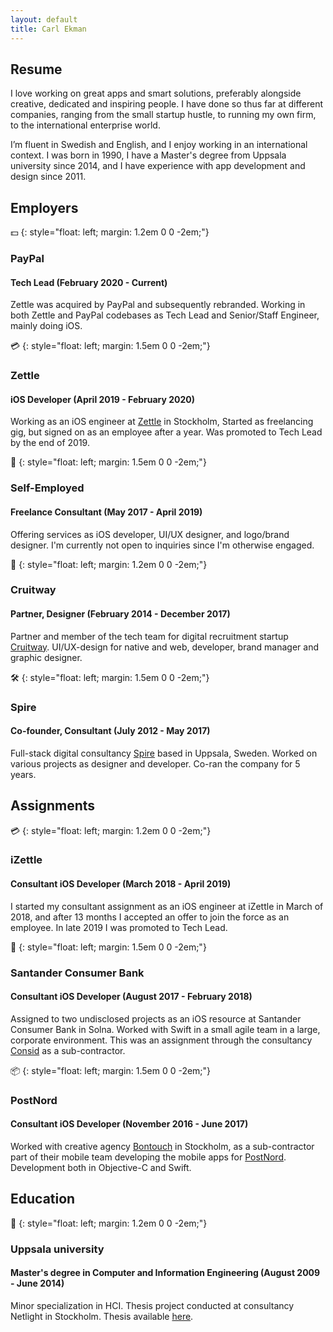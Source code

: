 ```yaml
---
layout: default
title: Carl Ekman
---
```


## Resume

I love working on great apps and smart solutions, preferably alongside creative, dedicated and inspiring people. I have done so thus far at different companies, ranging from the small startup hustle, to running my own firm, to the international enterprise world.

I’m fluent in Swedish and English, and I enjoy working in an international context. I was born in 1990, I have a Master's degree from Uppsala university since 2014, and I have experience with app development and design since 2011.


## Employers

💵
{: style="float: left; margin: 1.2em 0 0 -2em;"}

### PayPal
#### Tech Lead (February 2020 - Current)
Zettle was acquired by PayPal and subsequently rebranded.
Working in both Zettle and PayPal codebases as Tech Lead and Senior/Staff Engineer, mainly doing iOS.

💳
{: style="float: left; margin: 1.5em 0 0 -2em;"}

### Zettle
#### iOS Developer (April 2019 - February 2020)
Working as an iOS engineer at [Zettle](http://www.zettle.com) in Stockholm, Started as freelancing gig, but signed on as an employee after a year.
Was promoted to Tech Lead by the end of 2019.

🚀
{: style="float: left; margin: 1.5em 0 0 -2em;"}

### Self-Employed
#### Freelance Consultant (May 2017 - April 2019)
Offering services as iOS developer, UI/UX designer, and logo/brand designer.
I'm currently not open to inquiries since I'm otherwise engaged.

💼
{: style="float: left; margin: 1.2em 0 0 -2em;"}

### Cruitway
#### Partner, Designer (February 2014 - December 2017)
Partner and member of the tech team for digital recruitment startup [Cruitway](http://www.cruitway.com). UI/UX-design for native and web, developer, brand manager and graphic designer.  

🛠
{: style="float: left; margin: 1.5em 0 0 -2em;"}

### Spire
#### Co-founder, Consultant (July 2012 - May 2017)
Full-stack digital consultancy [Spire](http://www.spire.se) based in Uppsala, Sweden. Worked on various projects as designer and developer. Co-ran the company for 5 years.


## Assignments

💳
{: style="float: left; margin: 1.2em 0 0 -2em;"}

### iZettle
#### Consultant iOS Developer (March 2018 - April 2019)
I started my consultant assignment as an iOS engineer at iZettle in March of 2018, and after 13 months I accepted an offer to join the force as an employee. In late 2019 I was promoted to Tech Lead.

🏦
{: style="float: left; margin: 1.5em 0 0 -2em;"}

### Santander Consumer Bank
#### Consultant iOS Developer (August 2017 - February 2018)
Assigned to two undisclosed projects as an iOS resource at Santander Consumer Bank in Solna.
Worked with Swift in a small agile team in a large, corporate environment.
This was an assignment through the consultancy [Consid](https://consid.se) as a sub-contractor.

📦
{: style="float: left; margin: 1.5em 0 0 -2em;"}

### PostNord
#### Consultant iOS Developer (November 2016 - June 2017)
Worked with creative agency [Bontouch](http://bontouch.com) in Stockholm, as a sub-contractor part of their mobile team developing the mobile apps for [PostNord](https://postnord.se). Development both in Objective-C and Swift.


## Education

🏫
{: style="float: left; margin: 1.2em 0 0 -2em;"}

### Uppsala university
#### Master's degree in Computer and Information Engineering (August 2009 - June 2014)
Minor specialization in HCI. Thesis project conducted at consultancy Netlight in Stockholm. Thesis available [here](https://uu.diva-portal.org/smash/get/diva2:754134/FULLTEXT01.pdf).

<!-- Too cringe

## Experience

### Development

#### iOS
Swift, SwiftUI, Combine, FRP, Objective-C, Xcode, MVC, MVVM, SwiftPM, Carthage, Cocoapods, Fastlane, testing.

#### General
Git, JSON-based RESTful APIs, programming (Kotlin, Java, C, Python, JavaScript, Unix).  

#### Software engineering
Agile, Scrum, Kanban, Jira, CI/CD, TDD, peer review, pair programming, business development.

### Design

#### Tools
Sketch, Photoshop, Illustrator, Zeplin, Figma.  

#### UI/UX
Wireframing, usability, UI mockups, prototyping.  

#### Graphics
Branding, logo design, icons, illustration.

-->
